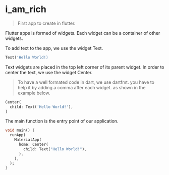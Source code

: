 # i_am_rich

> First app to create in flutter.

Flutter apps is formed of widgets.
Each widget can be a container of other widgets.

To add text to the app, we use the widget Text.

```dart
Text('Hello World!)
```

Text widgets are placed in the top left corner of its parent widget.
In order to center the text, we use the widget Center.

> To have a well formated code in dart, we use dartfmt. 
> you have to help it by adding a comma after each widget. 
> as shown in the example below.

```dart
Center(
  child: Text('Hello World!'),
)
```

The main function is the entry point of our application.

```dart
void main() {
  runApp(
    MaterialApp(
      home: Center(
        child: Text("Hello World!"),
      ),
    ),
  );
}
```
